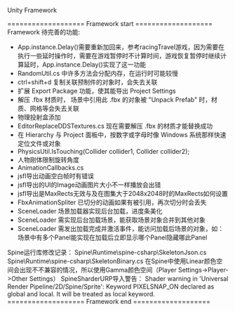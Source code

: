 Unity Framework



=================== Framework start ===================
Framework 待完善的功能: 
* App.instance.Delay()需要重新加回来，参考racingTravel游戏，因为需要在执行一些延时操作时，需要在游戏暂停时不计算时间，游戏恢复暂停时继续计算延时，App.instance.Delay()实现了这一功能
* RandomUtil.cs 中许多方法会分配内存，在运行时可能较慢
* ctrl+shift+d 复制关联预制件的对象时，会失去关联
* 扩展 Export Package 功能，使其能导出 Project Settings
* 解压 .fbx 材质时， 场景中引用此 .fbx 的对象被 "Unpack Prefab" 时，材质、网格等会失去关联
* 物理投射盒添加
* EditorReplaceDDSTextures.cs 现在需要解压 .fbx 的材质才能替换成功
* 在 Hierarchy 与 Project 面板中，按数字或字母时像 Windows 系统那样快速定位文件或对象
* PhysicsUtil.IsTouching(Collider collider1, Collider collider2);
* 人物刚体限制旋转角度
* AnimationCallbacks.cs
* jsfl导出动画空白帧时有错误
* jsfl导出的UI的Image动画图片大小不一样播放会出错
* jsfl导出是MaxRects无效与及在图集大于2048x2048时的MaxRects如何设置
* FbxAnimationSpliter 已切分的动画如果有被引用，再次切分时会丢失
* SceneLoader 场景加载器实现后台加载，进度条美化
* SceneLoader 需实现后台加载场景，能获取场景对象合并到其他对象
* SceneLoader 需发出加载完成并激活事件，能访问加载后场景的对象，如：场景中有多个Panel能实现在加载后立即显示哪个Panel隐藏哪此Panel

Spine运行库修改记录：
Spine\Runtime\spine-csharp\SkeletonJson.cs
Spine\Runtime\spine-csharp\SkeletonBinary.cs
在Spine中使用Linear颜色空间会出现不不兼容的情况，所以使用Gamma颜色空间（Player Settings->Player->Other Settings）
SpineSharderURP导入警告：
Shader warning in 'Universal Render Pipeline/2D/Spine/Sprite': Keyword PIXELSNAP_ON declared as global and local. It will be treated as local keyword.
=================== Framework end ===================